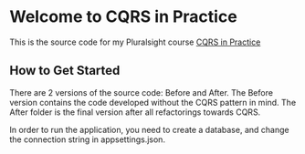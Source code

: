 Welcome to CQRS in Practice
=====================

This is the source code for my Pluralsight course [CQRS in Practice][L1]

How to Get Started
--------------

There are 2 versions of the source code: Before and After. The Before version contains the code developed without the CQRS pattern in mind. The After folder is the final version after all refactorings towards CQRS.

In order to run the application, you need to create a database, and change the connection string in appsettings.json.

[L1]: https://www.pluralsight.com/courses/cqrs-in-practice


